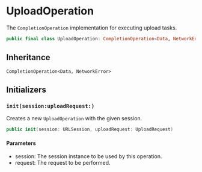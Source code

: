 # UploadOperation

The `CompletionOperation` implementation for executing upload tasks.

``` swift
public final class UploadOperation: CompletionOperation<Data, NetworkError> 
```

## Inheritance

`CompletionOperation<Data, NetworkError>`

## Initializers

### `init(session:uploadRequest:)`

Creates a new `UploadOperation` with the given session.

``` swift
public init(session: URLSession, uploadRequest: UploadRequest) 
```

#### Parameters

  - session: The session instance to be used by this operation.
  - request: The request to be performed.
